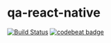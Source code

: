# qa-react-native

[![Build Status](https://www.bitrise.io/app/c7f6461fb03d9c2e/status.svg?token=jUbUP0gHd7WClYxDExLpIw)](https://www.bitrise.io/app/c7f6461fb03d9c2e)
[![codebeat badge](https://codebeat.co/badges/615413c6-281e-46db-9edc-91029a2d84f9)](https://codebeat.co/projects/github-com-lcleite-qa-react-native-master)
